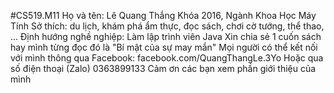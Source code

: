 #CS519.M11<space><space>
Họ và tên: Lê Quang Thắng<space><space>
Khóa 2016, Ngành Khoa Học Máy Tính<space><space>
Sở thích: du lịch, khám phá ẩm thực, đọc sách, chơi cờ tướng, thể thao, ...
Định hướng nghề nghiệp: Làm lập trình viên Java
Xin chia sẻ 1 cuốn sách hay mình từng đọc đó là "Bí mật của sự may mắn"
Mọi người có thể kết nối với mình thông qua Facebook: facebook.com/QuangThangLe.3Yo
Hoặc qua số điện thoại (Zalo) 0363899133
Cảm ơn các bạn xem phần giới thiệu của mình
